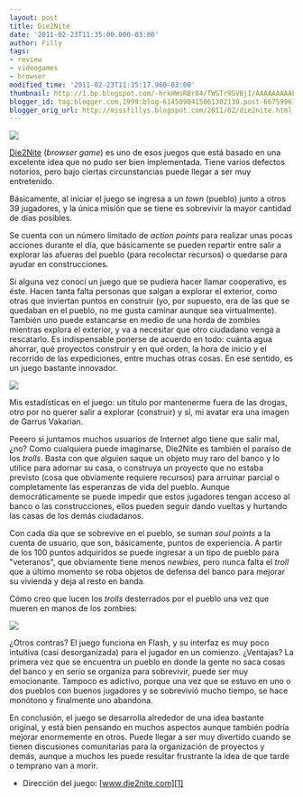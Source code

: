 ```yaml
---
layout: post
title: Die2Nite
date: '2011-02-23T11:35:00.000-03:00'
author: Filly
tags:
- review
- videogames
- browser
modified_time: '2011-02-23T11:35:17.960-03:00'
thumbnail: http://1.bp.blogspot.com/-hrkHWsRBr84/TWSTr9SVBjI/AAAAAAAAALw/Zup2RS_knAQ/s72-c/die2nite.png
blogger_id: tag:blogger.com,1999:blog-6145090415061302130.post-6675996184716907200
blogger_orig_url: http://missfillys.blogspot.com/2011/02/die2nite.html
---
```


[![](http://1.bp.blogspot.com/-hrkHWsRBr84/TWSTr9SVBjI/AAAAAAAAALw/Zup2RS_knAQ/s320/die2nite.png)][0]

[Die2Nite][1] (_browser game_) es uno de esos juegos que está basado en una excelente idea que no pudo ser bien
implementada. Tiene varios defectos notorios, pero bajo ciertas circunstancias puede llegar a ser muy entretenido. 

Básicamente, al iniciar el juego se ingresa a un _town_ (pueblo) junto a otros 39 jugadores, y la única misión que se
tiene es sobrevivir la mayor cantidad de días posibles.

Se cuenta con un número limitado de _action points_ para realizar unas pocas acciones durante el día, que básicamente
se pueden repartir entre salir a explorar las afueras del pueblo (para recolectar recursos) o quedarse para ayudar en
construcciones.

Si alguna vez conocí un juego que se pudiera hacer llamar cooperativo, es éste. Hacen tanta falta personas que salgan a
explorar el exterior, como otras que inviertan puntos en construir (yo, por supuesto, era de las que se quedaban en el
pueblo, no me gusta caminar aunque sea virtualmente). También uno puede estancarse en medio de una horda de zombies
mientras explora el exterior, y va a necesitar que otro ciudadano venga a rescatarlo. Es indispensable ponerse de
acuerdo en todo: cuánta agua ahorrar, qué proyectos construir y en qué orden, la hora de inicio y el recorrido de las
expediciones, entre muchas otras cosas. En ese sentido, es un juego bastante innovador.

[![](http://1.bp.blogspot.com/-56MEkS2ElsQ/TWSW-bhhCtI/AAAAAAAAAL4/OxniES4vsFw/s320/die2nite3.png)][2]

Mis estadísticas en el juego: un título por mantenerme fuera de las drogas, otro por no querer salir a explorar
(construir) y sí, mi avatar era una imagen de Garrus Vakarian.

Peeero si juntamos muchos usuarios de Internet algo tiene que salir mal, ¿no? Como cualquiera puede imaginarse,
Die2Nite es también el paraíso de los _trolls_. Basta con que alguien saque un objeto muy raro del banco y lo utilice
para adornar su casa, o construya un proyecto que no estaba previsto (cosa que obviamente requiere recursos) para
arruinar parcial o completamente las esperanzas de vida del pueblo. Aunque democráticamente se puede impedir que estos
jugadores tengan acceso al banco o las construcciones, ellos pueden seguir dando vueltas y hurtando las casas de los
demás ciudadanos.

Con cada día que se sobrevive en el pueblo, se suman _soul points_ a la cuenta de usuario, que son, básicamente,
puntos de experiencia. A partir de los 100 puntos adquiridos se puede ingresar a un tipo de pueblo para "veteranos",
que obviamente tiene menos _newbies_, pero nunca falta el _troll_ que a último momento se roba objetos de defensa del
banco para mejorar su vivienda y deja al resto en banda.

Cómo creo que lucen los _trolls_ desterrados por el pueblo una vez que mueren en manos de los zombies:

[![](http://3.bp.blogspot.com/-YXS3nm_XN-I/TWST0MXziMI/AAAAAAAAAL0/vFDmNNlgJ4c/s320/die2nite2.jpg)][3]

¿Otros contras? El juego funciona en Flash, y su interfaz es muy poco intuitiva (casi desorganizada) para el jugador en
un comienzo. ¿Ventajas? La primera vez que se encuentra un pueblo en donde la gente no saca cosas del banco y en serio
se organiza para sobrevivir, puede ser muy emocionante. Tampoco es adictivo, porque una vez que se estuvo en uno o dos
pueblos con buenos jugadores y se sobrevivió mucho tiempo, se hace monótono y finalmente uno abandona.

En conclusión, el juego se desarrolla alrededor de una idea bastante original, y está bien pensando en muchos aspectos
aunque también podría mejorar enormemente en otros. Puede llegar a ser muy divertido cuando se tienen discusiones
comunitarias para la organización de proyectos y demás, aunque a muchos les puede resultar frustrante la idea de que
tarde o temprano van a morir.  

* Dirección del juego: [www.die2nite.com][1]

[0]: http://1.bp.blogspot.com/-hrkHWsRBr84/TWSTr9SVBjI/AAAAAAAAALw/Zup2RS_knAQ/s1600/die2nite.png
[1]: http://www.die2nite.com/
[2]: http://1.bp.blogspot.com/-56MEkS2ElsQ/TWSW-bhhCtI/AAAAAAAAAL4/OxniES4vsFw/s1600/die2nite3.png
[3]: http://3.bp.blogspot.com/-YXS3nm_XN-I/TWST0MXziMI/AAAAAAAAAL0/vFDmNNlgJ4c/s1600/die2nite2.jpg
[4]: http://www.mundokraken.es/images/figura-lab-coat-zombie.jpg